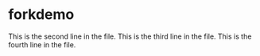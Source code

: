 # forkdemo
This is the second line in the file.
This is the third line in the file.
This is the fourth line in the file.
